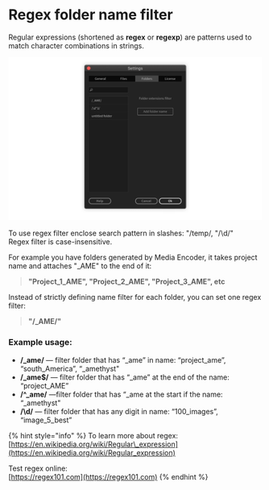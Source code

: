 # Regex folder name filter

Regular expressions  \(shortened as **regex** or **regexp**\) are patterns used to match character combinations in strings.

![](../../../.gitbook/assets/settings_regex.png)

To use regex filter enclose search pattern in slashes: "/temp/, "/\d/"  
Regex filter is case-insensitive.

For example you have folders generated by Media Encoder, it takes project name and attaches "\_AME" to the end of it:

> **"Project\_1\_AME", "Project\_2\_AME", "Project\_3\_AME", etc**

Instead of strictly defining name filter for each folder, you can set one regex filter:

> **"/\_AME/"**

### Example usage:

* **/\_ame/** — filter folder that has “\_ame” in name: “project\_ame”, “south\_America”, “\_amethyst"
* **/\_ame$/** — filter folder that has “\_ame” at the end of the name:  “project\_AME”
* **/^\_ame/** —filter folder that has “\_ame at the start if the name: “\_amethyst"
* **/\d/** — filter folder that has any digit in name: “100\_images”, “image\_5\_best”

{% hint style="info" %}
To learn more about regex:  
[https://en.wikipedia.org/wiki/Regular\_expression](https://en.wikipedia.org/wiki/Regular_expression)

Test regex online:  
[https://regex101.com](https://regex101.com)
{% endhint %}

